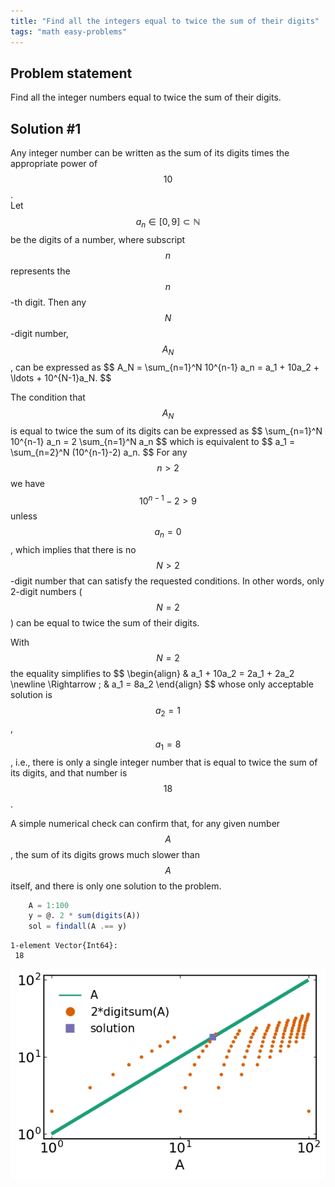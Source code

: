 ```yaml
---
title: "Find all the integers equal to twice the sum of their digits"
tags: "math easy-problems"
---
```



<script src="https://cdn.mathjax.org/mathjax/latest/MathJax.js?config=TeX-AMS-MML_HTMLorMML" type="text/javascript"></script>

## Problem statement
Find all the integer numbers equal to twice the sum of their digits.


## Solution #1
Any integer number can be written as the sum of its digits times the
appropriate power of $$10$$. \
Let $$ a_n \in [0,9] \subset \mathbb{N} $$ be the digits of a number, where
subscript $$n$$ represents the $$n$$-th digit.
Then any $$N$$-digit number, $$A_N$$, can be expressed as
\$$
    A_N = \sum_{n=1}^N 10^{n-1} a_n = a_1 + 10a_2 + \ldots + 10^{N-1}a_N.
\$$

The condition that $$A_N$$ is equal to twice the sum of its digits can be
expressed as 
\$$
    \sum_{n=1}^N 10^{n-1} a_n = 2 \sum_{n=1}^N a_n
\$$
which is equivalent to
\$$
    a_1 = \sum_{n=2}^N (10^{n-1}-2) a_n.
\$$
For any $$n>2$$ we have $$10^{n-1}-2 > 9$$ unless $$a_n = 0$$, which implies
that there is no $$N>2$$-digit number that can satisfy the requested
conditions.
In other words, only 2-digit numbers ($$N=2$$) can be equal to twice the
sum of their digits.

With $$N=2$$ the equality simplifies to
\$$
    \begin{align}
         & a_1 + 10a_2 = 2a_1 + 2a_2 \newline
        \Rightarrow \; & a_1 = 8a_2
    \end{align}
\$$
whose only acceptable solution is $$a_2 = 1$$, $$a_1 = 8$$, i.e., there is
only a single integer number that is equal to twice the sum of its digits,
and that number is $$18$$.

A simple numerical check can confirm that, for any given number $$A$$,
the sum of its digits grows much slower than $$A$$ itself, and there is
only one solution to the problem.

```julia
    A = 1:100
    y = @. 2 * sum(digits(A))
    sol = findall(A .== y)
```

```
1-element Vector{Int64}:
 18
```



![](/assets/2022-08-26-integer-twice-sum-digits_2_1.png)
